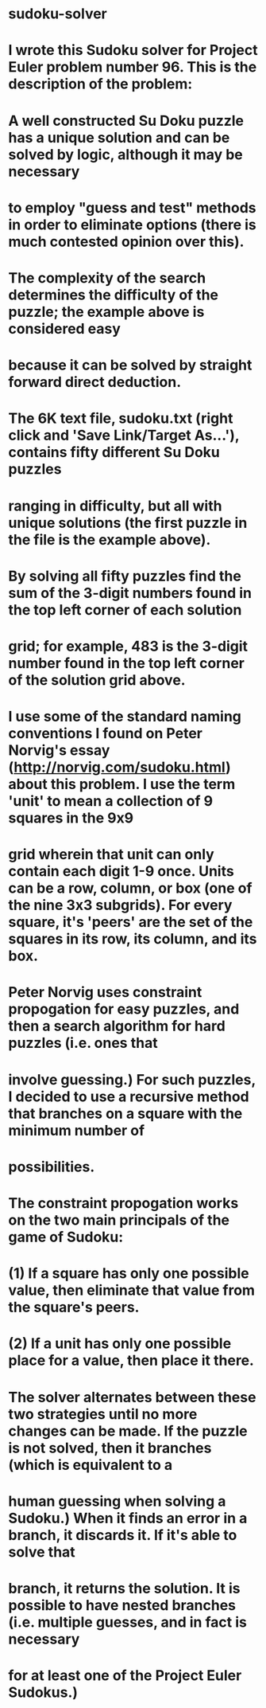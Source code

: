 # sudoku-solver

# I wrote this Sudoku solver for Project Euler problem number 96.  This is the description of the problem:

#     A well constructed Su Doku puzzle has a unique solution and can be solved by logic, although it may be necessary 
#     to employ "guess and test" methods in order to eliminate options (there is much contested opinion over this).
#     The complexity of the search determines the difficulty of the puzzle; the example above is considered easy 
#     because it can be solved by straight forward direct deduction.

#     The 6K text file, sudoku.txt (right click and 'Save Link/Target As...'), contains fifty different Su Doku puzzles
#     ranging in difficulty, but all with unique solutions (the first puzzle in the file is the example above).

#     By solving all fifty puzzles find the sum of the 3-digit numbers found in the top left corner of each solution 
#     grid; for example, 483 is the 3-digit number found in the top left corner of the solution grid above.

# I use some of the standard naming conventions I found on Peter Norvig's essay (http://norvig.com/sudoku.html) about this problem.  I use the term 'unit' to mean a collection of 9 squares in the 9x9
# grid wherein that unit can only contain each digit 1-9 once.  Units can be a row, column, or box (one of the nine 3x3 subgrids).  For every square, it's 'peers' are the set of the squares in its row, its column, and its box.

# Peter Norvig uses constraint propogation for easy puzzles, and then a search algorithm for hard puzzles (i.e. ones that 
# involve guessing.)  For such puzzles, I decided to use a recursive method that branches on a square with the minimum number of
# possibilities.

# The constraint propogation works on the two main principals of the game of Sudoku:
# (1) If a square has only one possible value, then eliminate that value from the square's peers. 
# (2) If a unit has only one possible place for a value, then place it there.
# The solver alternates between these two strategies until no more changes can be made.  If the puzzle is not solved, then it branches (which is equivalent to a 
# human guessing when solving a Sudoku.)  When it finds an error in a branch, it discards it.  If it's able to solve that
# branch, it returns the solution. It is possible to have nested branches (i.e. multiple guesses, and in fact is necessary
# for at least one of the Project Euler Sudokus.)
